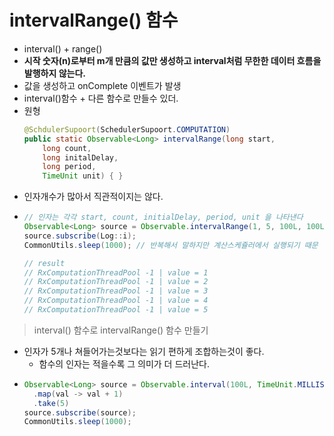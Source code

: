 intervalRange() 함수
===
* interval() + range()
* **시작 숫자(n)로부터 m개 만큼의 값만 생성하고 interval처럼 무한한 데이터 흐름을 발행하지 않는다.**
* 값을 생성하고 onComplete 이벤트가 발생
* interval()함수 + 다른 함수로 만들수 있더.
* 원형
  ```java
  @SchdulerSupoort(SchedulerSupoort.COMPUTATION)
  public static Observable<Long> intervalRange(long start,
      long count,
      long initalDelay,
      long period,
      TimeUnit unit) { }
* 인자개수가 많아서 직관적이지는 않다.
* ```java
  // 인자는 각각 start, count, initialDelay, period, unit 을 나타낸다
  Observable<Long> source = Observable.intervalRange(1, 5, 100L, 100L, TimeUnit.MILLISECONDS);
  source.subscribe(Log::i);
  CommonUtils.sleep(1000); // 반복해서 말하지만 계산스케쥴러에서 실행되기 때문

  // result
  // RxComputationThreadPool -1 | value = 1
  // RxComputationThreadPool -1 | value = 2
  // RxComputationThreadPool -1 | value = 3
  // RxComputationThreadPool -1 | value = 4
  // RxComputationThreadPool -1 | value = 5

> interval() 함수로 intervalRange() 함수 만들기
* 인자가 5개나 쳐들어가는것보다는 읽기 편하게 조합하는것이 좋다.
  * 함수의 인자는 적을수록 그 의미가 더 드러난다.
* ```java
  Observable<Long> source = Observable.interval(100L, TimeUnit.MILLISECONDS);
    .map(val -> val + 1)
    .take(5)
  source.subscribe(source);
  CommonUtils.sleep(1000);
